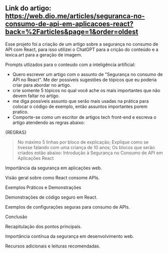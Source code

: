 ## Link do artigo: https://web.dio.me/articles/seguranca-no-consumo-de-api-em-aplicacoes-react?back=%2Farticles&page=1&order=oldest

Esse projeto foi a criação de um artigo sobre a segurança no consumo de API com React, para isso utilizei o ChatGPT para a crição do conteúdo e a lexica.art para a geração de imagem.

Prompts utlizados para o conteudo com a inteligência artificial:

- Quero escrever um artigo com o assunto de "Segurança no consumo de API no React". Me der possíveis sugestões de tópicos que eu poderia criar para abordar no artigo.
- crie somente 5 tópicos no qual você ache os mais importantes que não devem faltar no artigo.
- me diga possíveis assunto que serão mais usadas na prática para colocar o código de exemplo, então assuntos importantes porem pratico.
- Comporte-se como um escritor de artigos tech front-end e escreva o artigo atendendo as regras abaixo:

{REGRAS}
> No máximo 5 linhas por bloco de explicação;
> Explique como se tivesse falando com uma criança de 10 anos;
> Os blocos que serão criados estão abaixo:
Introdução à Segurança no Consumo de API em Aplicações React

Importância da segurança em aplicações web.

Visão geral sobre como React consome APIs.

Exemplos Práticos e Demonstrações

Demonstrações de código seguro em React.

Exemplos de configurações seguras para consumo de APIs.

Conclusão

Recapitulação dos pontos principais.

Importância contínua da segurança em desenvolvimento web.

Recursos adicionais e leituras recomendadas.
